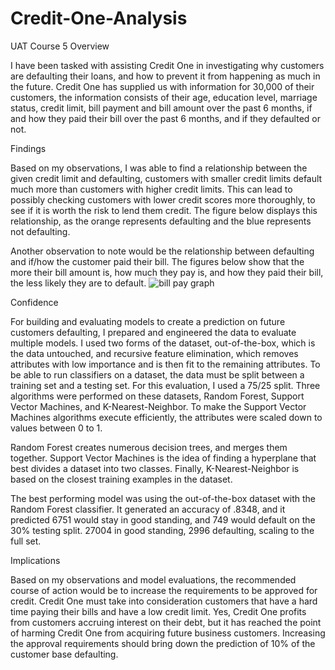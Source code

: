 # Credit-One-Analysis
UAT Course 5 
Overview

I have been tasked with assisting Credit One in investigating why customers are defaulting their loans, and how to prevent it from happening as much in the future. Credit One has supplied us with information for 30,000 of their customers, the information consists of their age, education level, marriage status, credit limit, bill payment and bill amount over the past 6 months, if and how they paid their bill over the past 6 months, and if they defaulted or not. 

Findings

Based on my observations, I was able to find a relationship between the given credit limit and defaulting, customers with smaller credit limits default much more than customers with higher credit limits. This can lead to possibly checking customers with lower credit scores more thoroughly, to see if it is worth the risk to lend them credit. The figure below displays this relationship, as the orange represents defaulting and the blue represents not defaulting. 



Another observation to note would be the relationship between defaulting and if/how the customer paid their bill. The figures below show that the more their bill amount is, how much they pay is, and how they paid their bill, the less likely they are to default.
![bill   pay graph](https://user-images.githubusercontent.com/49155042/56920080-43646a80-6a90-11e9-8856-b6715e796a48.PNG)




Confidence

For building and evaluating models to create a prediction on future customers defaulting, I prepared and engineered the data to evaluate multiple models. I used two forms of the dataset, out-of-the-box, which is the data untouched, and recursive feature elimination, which removes attributes with low importance and is then fit to the remaining attributes. To be able to run classifiers on a dataset, the data must be split between a training set and a testing set. For this evaluation, I used a 75/25 split. Three algorithms were performed on these datasets, Random Forest, Support Vector Machines, and K-Nearest-Neighbor. To make the Support Vector Machines algorithms execute efficiently, the attributes were scaled down to values between 0 to 1.  

Random Forest creates numerous decision trees, and merges them together. Support Vector Machines is the idea of finding a hyperplane that best divides a dataset into two classes. Finally, K-Nearest-Neighbor is based on the closest training examples in the dataset. 

The best performing model was using the out-of-the-box dataset with the Random Forest classifier. It generated an accuracy of .8348, and it predicted 6751 would stay in good standing, and 749 would default on the 30% testing split. 27004 in good standing, 2996 defaulting, scaling to the full set.

Implications

Based on my observations and model evaluations, the recommended course of action would be to increase the requirements to be approved for credit. Credit One must take into consideration customers that have a hard time paying their bills and have a low credit limit. Yes, Credit One profits from customers accruing interest on their debt, but it has reached the point of harming Credit One from acquiring future business customers. Increasing the approval requirements should bring down the prediction of 10% of the customer base defaulting.
